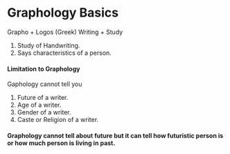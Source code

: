 # Graphology Basics
Grapho + Logos (Greek)
Writing + Study

1. Study of Handwriting.
2. Says characteristics of a person.

#### Limitation to Graphology

Gaphology  cannot tell you
1. Future of a writer.
2. Age  of a writer.
3. Gender of a writer.
4. Caste or Religion of a writer.

#### Graphology cannot tell about future but it can tell how futuristic person is or how much person is living in past.


